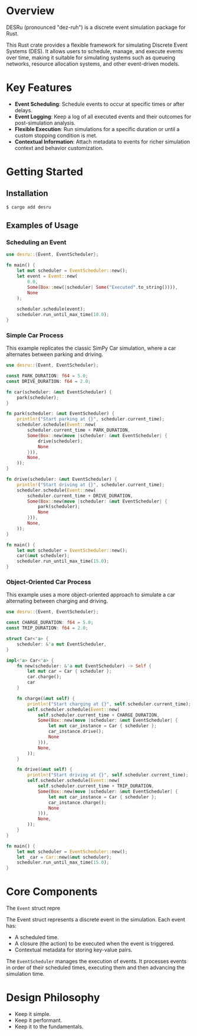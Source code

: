 # Overview

DESRu (pronounced "dez-ruh") is a discrete event simulation package for Rust.

This Rust crate provides a flexible framework for simulating Discrete Event Systems (DES). It allows users to schedule, manage, and execute events over time, making it suitable for simulating systems such as queueing networks, resource allocation systems, and other event-driven models.

# Key Features

- **Event Scheduling**: Schedule events to occur at specific times or after delays.
- **Event Logging**: Keep a log of all executed events and their outcomes for post-simulation analysis.
- **Flexible Execution**: Run simulations for a specific duration or until a custom stopping condition is met.
- **Contextual Information**: Attach metadata to events for richer simulation context and behavior customization.

# Getting Started

## Installation

```bash
$ cargo add desru
```

## Examples of Usage

### Scheduling an Event

```rust
use desru::{Event, EventScheduler};

fn main() {
    let mut scheduler = EventScheduler::new();
    let event = Event::new(
        0.0, 
        Some(Box::new(|scheduler| Some("Executed".to_string()))), 
        None
    );
    
    scheduler.schedule(event);
    scheduler.run_until_max_time(10.0);
}
```

### Simple Car Process

This example replicates the classic SimPy Car simulation, where a car alternates between parking and driving.

```rust
use desru::{Event, EventScheduler};

const PARK_DURATION: f64 = 5.0;
const DRIVE_DURATION: f64 = 2.0;

fn car(scheduler: &mut EventScheduler) {
    park(scheduler);
}

fn park(scheduler: &mut EventScheduler) {
    println!("Start parking at {}", scheduler.current_time);
    scheduler.schedule(Event::new(
        scheduler.current_time + PARK_DURATION,
        Some(Box::new(move |scheduler: &mut EventScheduler| {
            drive(scheduler);
            None
        })),
        None,
    ));
}

fn drive(scheduler: &mut EventScheduler) {
    println!("Start driving at {}", scheduler.current_time);
    scheduler.schedule(Event::new(
        scheduler.current_time + DRIVE_DURATION,
        Some(Box::new(move |scheduler: &mut EventScheduler| {
            park(scheduler);
            None
        })),
        None,
    ));
}

fn main() {
    let mut scheduler = EventScheduler::new();
    car(&mut scheduler);
    scheduler.run_until_max_time(15.0);
}
```

### Object-Oriented Car Process

This example uses a more object-oriented approach to simulate a car alternating between charging and driving.

```rust
use desru::{Event, EventScheduler};

const CHARGE_DURATION: f64 = 5.0;
const TRIP_DURATION: f64 = 2.0;

struct Car<'a> {
    scheduler: &'a mut EventScheduler,
}

impl<'a> Car<'a> {
    fn new(scheduler: &'a mut EventScheduler) -> Self {
        let mut car = Car { scheduler };
        car.charge();
        car
    }

    fn charge(&mut self) {
        println!("Start charging at {}", self.scheduler.current_time);
        self.scheduler.schedule(Event::new(
            self.scheduler.current_time + CHARGE_DURATION,
            Some(Box::new(move |scheduler: &mut EventScheduler| {
                let mut car_instance = Car { scheduler };
                car_instance.drive();
                None
            })),
            None,
        ));
    }

    fn drive(&mut self) {
        println!("Start driving at {}", self.scheduler.current_time);
        self.scheduler.schedule(Event::new(
            self.scheduler.current_time + TRIP_DURATION,
            Some(Box::new(move |scheduler: &mut EventScheduler| {
                let mut car_instance = Car { scheduler };
                car_instance.charge();
                None
            })),
            None,
        ));
    }
}

fn main() {
    let mut scheduler = EventScheduler::new();
    let _car = Car::new(&mut scheduler);
    scheduler.run_until_max_time(15.0);
}
```

# Core Components

The `Event` struct repre

The Event struct represents a discrete event in the simulation. Each event has:

- A scheduled time.
- A closure (the action) to be executed when the event is triggered.
- Contextual metadata for storing key-value pairs.

The `EventScheduler` manages the execution of events. It processes events in order of their scheduled times, executing them and then advancing the simulation time.

# Design Philosophy

- Keep it simple.
- Keep it performant.
- Keep it to the fundamentals.

